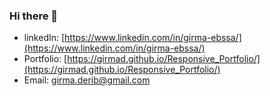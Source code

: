 ### Hi there 👋

<!--
**girmaD/girmaD** is a ✨ _special_ ✨ repository because its `README.md` (this file) appears on your GitHub profile.

Here are some ideas to get you started:

- 🔭 I’m currently working on ...
- 🌱 I’m currently learning ...
- 👯 I’m looking to collaborate on ...
- 🤔 I’m looking for help with ...
- 💬 Ask me about ...
- 📫 How to reach me: ...
- 😄 Pronouns: ...
- ⚡ Fun fact: ...
-->
* linkedIn:  [https://www.linkedin.com/in/girma-ebssa/](https://www.linkedin.com/in/girma-ebssa/) 
* Portfolio: [https://girmad.github.io/Responsive_Portfolio/](https://girmad.github.io/Responsive_Portfolio/)
* Email: [girma.derib@gmail.com](girma.derib@gmail.com)
